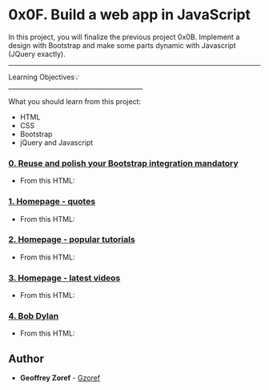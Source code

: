 # 0x0F. Build a web app in JavaScript

In this project, you will finalize the previous project 0x0B. Implement a design with Bootstrap and make some parts dynamic with Javascript (JQuery exactly).

<hr>
Learning Objectives💡
<br>
__________________________________________

What you should learn from this project:

- HTML
- CSS 
- Bootstrap 
- jQuery and Javascript

### [0. Reuse and polish your Bootstrap integration mandatory](./0-homepage.html)

* From this HTML:


### [1. Homepage - quotes](./1-homepage.html)
* From this HTML:


### [2. Homepage - popular tutorials](./2-homepage.html)
* From this HTML:


### [3. Homepage - latest videos ](./homepage.html)
* From this HTML:


### [4. Bob Dylan](./4-index.html)
* From this HTML:

## Author
* **Geoffrey Zoref** - [Gzoref](https://github.com/Gzoref)